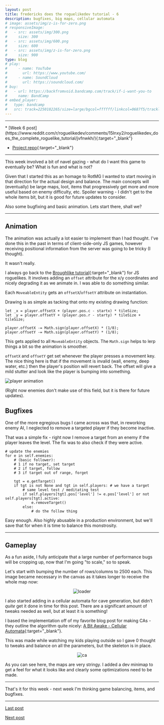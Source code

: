 ```yaml
---
layout: post
title: fredericks does the roguelikedev tutorial - 6
description: bugfixes, big maps, cellular automata
# image: assets/img/z-is-for-zero.png
# responsiveImage:
#   - src: assets/img/300.png
#     size: 300
#   - src: assets/img/600.png
#     size: 600
#   - src: assets/img/z-is-for-zero.png
#     size: 900
type: blog
# play:
#     - name: YouTube
#       url: https://www.youtube.com/
#     - name: SoundCloud
#       url: https://soundcloud.com/
# buy:
#   - url: https://backfromvoid.bandcamp.com/track/if-i-want-you-to
#     name: BandCamp
# embed_player:
#   type: bandcamp
#   src: track=2250182265/size=large/bgcol=ffffff/linkcol=0687f5/tracklist=false/artwork=small/transparent=true/
---
```


<hr size="1" />
* [Week 6 post](https://www.reddit.com/r/roguelikedev/comments/15lnxy2/roguelikedev_does_the_complete_roguelike_tutorial/jvfnwkh/){:target="_blank"}

- [Project repo](https://github.com/efredericks/RL-MMO){:target="\_blank"}

<hr size="1" />

This week involved a bit of navel gazing - what do I want this game to eventually be? What is fun and what is not?

Given that I started this as an homage to RotMG I wanted to start moving in that direction for the actual design and balance. The main concepts will (eventually) be large maps, loot, items that progressively get more and more useful based on enemy difficulty, etc.  Spoiler warning - I didn't get to the whole items bit, but it is good for future updates to consider.

Also some bugfixing and basic animation. Lets start there, shall we?

---

## Animation

The animation was actually a lot easier to implement than I had thought. I've done this in the past in terms of client-side-only JS games, however receiving positional information from the server was going to be tricky (I thought).

It wasn't really.

I always go back to the [Broughlike tutorial](https://nluqo.github.io/broughlike-tutorial/stage7.html){:target="\_blank"} for JS roguelikes.  It involves adding an `offset` attribute for the x/y coordinates and nicely degrading it as we animate in. I was able to do something similar.

Each `MoveableEntity` gets an `offsetX`/`offsetY` attribute on instantiation.

Drawing is as simple as tacking that onto my existing drawing function:

```
let _x = player.offsetX + (player.pos.c - startx) * tileSize;
let _y = player.offsetY + (player.pos.r - starty) * tileSize + tileSize;

player.offsetX -= Math.sign(player.offsetX) * (1/8);
player.offsetY -= Math.sign(player.offsetY) * (1/8);
```

This gets applied to all `MoveableEntity` objects. The `Math.sign` helps to lerp things a bit so the animation is smoother.

`offsetX` and `offsetY` get set whenever the player presses a movement key. The nice thing here is that if the movement is invalid (wall, enemy, deep water, etc.) then the player's position will revert back. The offset will give a mild stutter and look like the player is bumping into something.

![player animation](https://i.imgur.com/ZtI90n8.gif)

(Right now enemies don't make use of this field, but it is there for future updates).

## Bugfixes

One of the more egregious bugs I came across was that, in reworking enemy AI, I neglected to remove a targeted player if they become inactive.

That was a simple fix - right now I remove a target from an enemy if the player leaves the level. The fix was to also check if they were active.

```
# update the enemies
for e in self.enemies:
    # (basic follower):
    # 1 if no target, set target
    # 2 if target, follow
    # 3 if target out of range, forget

    tgt = e.getTarget()
    if tgt is not None and tgt in self.players: # we have a target
        # same level test / meditating test
        if self.players[tgt].pos['level'] != e.pos['level'] or not self.players[tgt].active:
            e.removeTarget()
        else:
            # do the follow thing
```

Easy enough. Also highly abusable in a production environment, but we'll save that for when it is time to balance this monstrosity.

---

## Gameplay

As a fun aside, I fully anticipate that a large number of performance bugs will be cropping up, now that I'm going "to scale," so to speak.

Let's start with bumping the number of rows/columns to 2500 each. This image became necessary in the canvas as it takes longer to receive the whole map now:

<div align="center">
  <img src="https://i.imgur.com/HJqJ3ax.png" alt="loader" title="loader" />
</div>

I also started adding in a cellular automata for cave generation, but didn't *quite* get it done in time for this post.  There are a significant amount of tweaks needed as well, but at least it is something!

I based the implementation off of my favorite blog post for making CAs - they outline the algorithm quite nicely: [A Bit Awake - Cellular Automata](https://abitawake.com/news/articles/procedural-generation-with-godot-creating-caves-with-cellular-automata){:target="_blank"}.

This was made while watching my kids playing outside so I gave 0 thought to tweaks and balance on all the parameters, but the skeleton is in place.

<div align="center">
  <img src="https://imgur.com/iXYU6N6.png" alt="ca" title="ca" />
</div>

As you can see here, the maps are very stringy.  I added a dev minimap to get a feel for what it looks like and clearly some optimizations need to be made.

---

That's it for this week - next week I'm thinking game balancing, items, and bugfixes.

---

[Last post](/rldev-5.html)

[Next post](/rldev-8.html)
